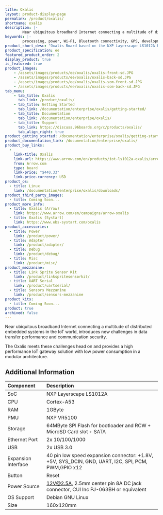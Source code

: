 ```yaml
---
title: Oxalis
layout: product-display-page
permalink: /product/oxalis/
shortname: oxalis
description: |-
        Near ubiquitous broadband Internet connecting a multitude of distributed embedded systems in the IoT world, introduces new challenges in data transfer performance and communication security. The Oxalis meets these challenges head on and provides a high performance IoT gateway solution with low power consumption in a modular architecture.
keywords: |-
        processing, power, Wi-Fi, Bluetooth connectivity, GPS, development, board, mid-tier, xilinx, fpga, processor, low cost, Product, Development, Platform, bitmain, sophon, edge, bm1880
product_short_desc: "Oxalis Board based on the NXP Layerscape LS1012A Processor"
product_specification: ee
featured_product_order: 2
display_product: true
is_featured: true
product_images:
    - /assets/images/products/ee/oxalis/oxalis-front-sd.JPG
    - /assets/images/products/ee/oxalis/oxalis-back-sd.JPG
    - /assets/images/products/ee/oxalis/oxalis-som-front-sd.JPG
    - /assets/images/products/ee/oxalis/oxalis-som-back-sd.JPG
tab_menu:
    - tab_title: Oxalis
      tab_link: /product/oxalis/
    - tab_title: Getting Started
      tab_link: /documentation/enterprise/oxalis/getting-started/
    - tab_title: Documentation
      tab_link: /documentation/enterprise/oxalis/
    - tab_title: Support
      tab_link: https://discuss.96boards.org/c/products/oxalis/
      tab_align_right: true
product_getting_started: /documentation/enterprise/oxalis/getting-started/
product_documentation_link: /documentation/enterprise/oxalis/
product_buy_links:
  -
    link-title: Oxalis
    link-url: https://www.arrow.com/en/products/iot-ls1012a-oxalis/arrow-development-tools
    from: Arrow.com
    type: board
    link-price: "$440.33"
    link-price-currency: USD
product_os:
  - title: Linux
    link: /documentation/enterprise/oxalis/downloads/
product_third_party_images:
  - title: Coming Soon...
product_more_info:
  - title: Oxalis (Arrow)
    link: https://www.arrow.com/en/campaigns/arrow-oxalis
  - title: Oxalis (Systart)
    link: https://www.ebs-systart.com/oxalis
product_accessories:
  - title: Power
    link: /product/power/
  - title: Adapter
    link: /product/adapter/
  - title: Debug
    link: /product/debug/
  - title: Misc
    link: /product/misc/
product_mezzanine:
  - title: Link Sprite Sensor Kit
    link: /product/linkspritesensorkit/
  - title: UART Serial
    link: /product/uartserial/
  - title: Sensors Mezzanine
    link: /product/sensors-mezzanine
product_kits:
  - title: Coming Soon...
product: true
archived: false
---
```


Near ubiquitous broadband Internet connecting a multitude of distributed embedded systems in the IoT world, introduces new challenges in data transfer performance and communication security.

The Oxalis meets these challenges head on and provides a high performance IoT gateway solution with low power consumption in a modular architecture.

## Additional Information

|   Component          |   Description                                                                                    |
|:---------------------|:-------------------------------------------------------------------------------------------------|
|  SoC                 |   NXP Layerscape LS1012A                                                                         |
|  CPU                 |   Cortex-A53                                                                                     |
|  RAM                 |   1GByte                                                                                         |
|  PMU                 |   NXP VR5100                                                                                     |
|  Storage             |   64MByte SPI Flash for bootloader and RCW + MicroSD Card slot + SATA                            |
|  Ethernet Port       |   2x 10/100/1000                                                                                 |
|  USB                 |   2x USB 3.0                                                                                     |
|  Expansion Interface |   40 pin low speed expansion connector: +1.8V, +5V, SYS_DCIN, GND, UART, I2C, SPI, PCM, PWM,GPIO x12 |
|  Button              |   Reset                                                                                          |
|  Power Source        |   12V@2.5A, 2.5mm center pin 8A DC jack connector, CUI Inc PJ-063BH or equivalent                |
|  OS Support          |   Debian GNU Linux                                                                               |
|  Size                |   160x120mm                                                                                      |
